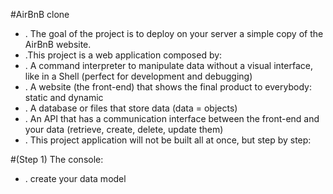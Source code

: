 #AirBnB clone
- . The goal of the project is to deploy on your server a simple copy of the AirBnB website.
- .This project is a web application composed by:
- . A command interpreter to manipulate data without a visual interface, like in a Shell (perfect for development and debugging)
- . A website (the front-end) that shows the final product to everybody: static and dynamic
- . A database or files that store data (data = objects)
- . An API that has a communication interface between the front-end and your data (retrieve, create, delete, update them)
- . This project application will not be built all at once, but step by step:

#(Step 1) The console:

- . create your data model
